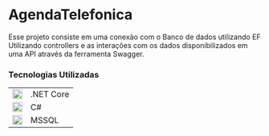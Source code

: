 # AgendaTelefonica

Esse projeto consiste em uma conexão com o Banco de dados utilizando EF Utilizando controllers e as interações com os dados disponibilizados em uma API através da ferramenta Swagger.

### Tecnologias Utilizadas
|   | |
| ------------- | ------------- |
| <img src="https://user-images.githubusercontent.com/25181517/121405754-b4f48f80-c95d-11eb-8893-fc325bde617f.png" style="width:20px;"/>  | .NET Core  |
|<img src="https://user-images.githubusercontent.com/25181517/121405384-444d7300-c95d-11eb-959f-913020d3bf90.png" style="width:20px;"/> | C#
| <img src="https://github.com/marwin1991/profile-technology-icons/assets/19180175/3b371807-db7c-45b4-8720-c0cfc901680a" style="width:20px;"/> | MSSQL |
